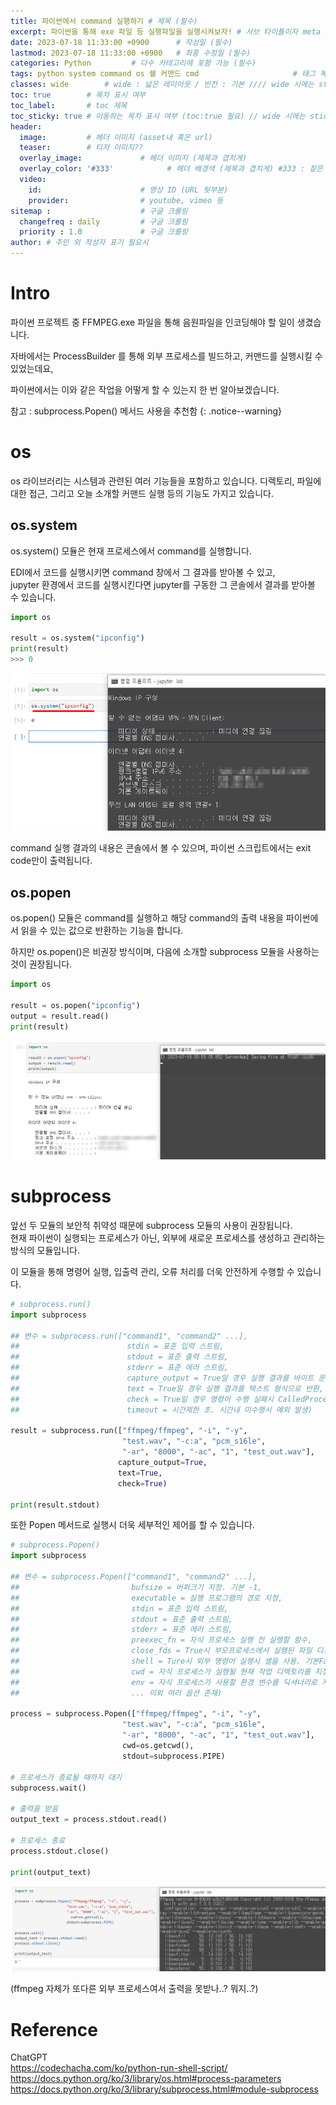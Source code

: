 ```yaml
---
title: 파이썬에서 command 실행하기 # 제목 (필수)
excerpt: 파이썬을 통해 exe 파일 등 실행파일을 실행시켜보자! # 서브 타이틀이자 meta description (필수)
date: 2023-07-18 11:33:00 +0900      # 작성일 (필수)
lastmod: 2023-07-18 11:33:00 +0900   # 최종 수정일 (필수)
categories: Python         # 다수 카테고리에 포함 가능 (필수)
tags: python system command os 쉘 커맨드 cmd                     # 태그 복수개 가능 (필수)
classes: wide        # wide : 넓은 레이아웃 / 빈칸 : 기본 //// wide 시에는 sticky toc 불가
toc: true        # 목차 표시 여부
toc_label:       # toc 제목
toc_sticky: true # 이동하는 목차 표시 여부 (toc:true 필요) // wide 시에는 sticky toc 불가
header: 
  image:         # 헤더 이미지 (asset내 혹은 url)
  teaser:        # 티저 이미지??
  overlay_image:             # 헤더 이미지 (제목과 겹치게)
  overlay_color: '#333'            # 헤더 배경색 (제목과 겹치게) #333 : 짙은 회색 (필수)
  video:
    id:                      # 영상 ID (URL 뒷부분)
    provider:                # youtube, vimeo 등
sitemap :                    # 구글 크롤링
  changefreq : daily         # 구글 크롤링
  priority : 1.0             # 구글 크롤링
author: # 주인 외 작성자 표기 필요시
---
```

<!--postNo: 20230718_001-->


# Intro

파이썬 프로젝트 중 FFMPEG.exe 파일을 통해 음원파일을 인코딩해야 할 일이 생겼습니다.  

자바에서는 ProcessBuilder 를 통해 외부 프로세스를 빌드하고, 커맨드를 실행시킬 수 있었는데요,  

파이썬에서는 이와 같은 작업을 어떻게 할 수 있는지 한 번 알아보겠습니다.  

참고 : subprocess.Popen() 메서드 사용을 추천함
{: .notice--warning}

# os  

os 라이브러리는 시스템과 관련된 여러 기능들을 포함하고 있습니다. 디렉토리, 파일에 대한 접근, 그리고 오늘 소개할 커맨드 실행 등의 기능도 가지고 있습니다.

## os.system  

os.system() 모듈은 현재 프로세스에서 command를 실행합니다.  

EDI에서 코드를 실행시키면 command 창에서 그 결과를 받아볼 수 있고,  
jupyter 환경에서 코드를 실행시킨다면 jupyter를 구동한 그 콘솔에서 결과를 받아볼 수 있습니다.  

```python
import os

result = os.system("ipconfig")
print(result)
>>> 0
```

![](/assets/images/20230718_001_001.png)

command 실행 결과의 내용은 콘솔에서 볼 수 있으며, 파이썬 스크립트에서는 exit code만이 출력됩니다.


## os.popen

os.popen() 모듈은 command를 실행하고 해당 command의 출력 내용을 파이썬에서 읽을 수 있는 값으로 반환하는 기능을 합니다.  

하지만 os.popen()은 비권장 방식이며, 다음에 소개할 subprocess 모듈을 사용하는 것이 권장됩니다.

```python
import os

result = os.popen("ipconfig")
output = result.read()
print(result)
```

![](/assets/images/20230718_001_002.png)


# subprocess

앞선 두 모듈의 보안적 취약성 때문에 subprocess 모듈의 사용이 권장됩니다.  
현재 파이썬이 실행되는 프로세스가 아닌, 외부에 새로운 프로세스를 생성하고 관리하는 방식의 모듈입니다.  

이 모듈을 통해 명령어 실행, 입출력 관리, 오류 처리를 더욱 안전하게 수행할 수 있습니다.  

```python
# subprocess.run()
import subprocess

## 변수 = subprocess.run(["command1", "command2" ...],
##                        stdin = 표준 입력 스트림,
##                        stdout = 표준 출력 스트림, 
##                        stderr = 표준 에러 스트림, 
##                        capture_output = True일 경우 실행 결과를 바이트 문자열로 반환,
##                        text = True일 경우 실행 결과를 텍스트 형식으로 반환,
##                        check = True일 경우 명령어 수행 실패시 CalledProcessError 예외,
##                        timeout = 시간제한 초. 시간내 미수행시 예외 발생)

result = subprocess.run(["ffmpeg/ffmpeg", "-i", "-y",
                         "test.wav", "-c:a", "pcm_s16le",
                         "-ar", "8000", "-ac", "1", "test_out.wav"],
                        capture_output=True,
                        text=True,
                        check=True)

print(result.stdout)
```

또한 Popen 메서드로 실행시 더욱 세부적인 제어를 할 수 있습니다.

```python
# subprocess.Popen()
import subprocess

## 변수 = subprocess.Popen(["command1", "command2" ...],
##                         bufsize = 버퍼크기 지정. 기본 -1,
##                         executable = 실행 프로그램의 경로 지정,
##                         stdin = 표준 입력 스트림,
##                         stdout = 표준 출력 스트림, 
##                         stderr = 표준 에러 스트림, 
##                         preexec_fn = 자식 프로세스 실행 전 실행할 함수,
##                         close_fds = True시 부모프로세스에서 실행된 파일 디스크럽터를 자동으로 닫음,
##                         shell = Ture시 외부 명령어 실행시 셸을 사용. 기본False,
##                         cwd = 자식 프로세스가 실행될 현재 작업 디렉토리를 지정,
##                         env = 자식 프로세스가 사용할 환경 변수를 딕셔너리로 지정,
##                         ... 이외 여러 옵션 존재)

process = subprocess.Popen(["ffmpeg/ffmpeg", "-i", "-y",
                         "test.wav", "-c:a", "pcm_s16le",
                         "-ar", "8000", "-ac", "1", "test_out.wav"],
                         cwd=os.getcwd(),
                         stdout=subprocess.PIPE)

# 프로세스가 종료될 때까지 대기
subprocess.wait()

# 출력을 받음
output_text = process.stdout.read()

# 프로세스 종료
process.stdout.close()

print(output_text)
```

![](/assets/images/20230718_001_003.png)

(ffmpeg 자체가 또다른 외부 프로세스여서 출력을 못받나..? 뭐지..?)

# Reference

ChatGPT  
https://codechacha.com/ko/python-run-shell-script/  
https://docs.python.org/ko/3/library/os.html#process-parameters  
https://docs.python.org/ko/3/library/subprocess.html#module-subprocess  